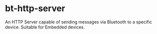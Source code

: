 bt-http-server
==============

An HTTP Server capable of sending messages via Bluetooth to a specific device. Suitable for Embedded devices.

